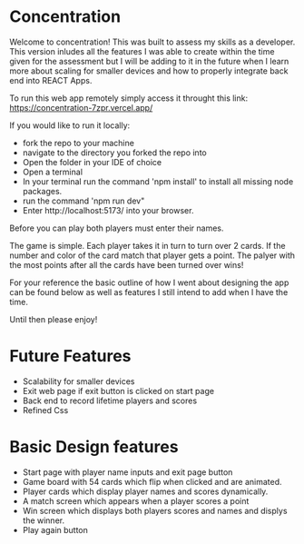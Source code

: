 # Concentration

Welcome to concentration! This was built to assess my skills as a developer. This version inludes all the features I was able to create within the time given for the assessment but I will be adding to it in the future when I learn more about scaling for smaller devices and how to properly integrate back end into REACT Apps.

To run this web app remotely simply access it throught this link: https://concentration-7zpr.vercel.app/

If you would like to run it locally:
- fork the repo to your machine
- navigate to the directory you forked the repo into
- Open the folder in your IDE of choice
- Open a terminal
- In your terminal run the command 'npm install' to install all missing node packages.
- run the command 'npm run dev"
- Enter http://localhost:5173/ into your browser.

Before you can play both players must enter their names.

The game is simple. Each player takes it in turn to turn over 2 cards. If the number and color of the card match that player gets a point. The palyer with the most points after all the cards have been turned over wins!

For your reference the basic outline of how I went about designing the app can be found below as well as features I still intend to add when I have the time.

Until then please enjoy!


# Future Features
- Scalability for smaller devices
- Exit web page if exit button is clicked on start page
- Back end to record lifetime players and scores
- Refined Css

# Basic Design features

- Start page with player name inputs and exit page button
- Game board with 54 cards which flip when clicked and are animated.
- Player cards which display player names and scores dynamically.
- A match screen which appears when a player scores a point
- Win screen which displays both players scores and names and displys the winner.
- Play again button 
